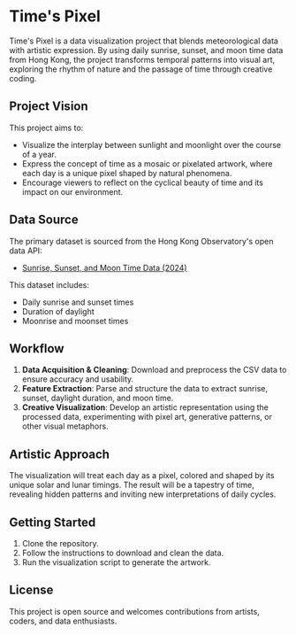 # Time's Pixel

Time's Pixel is a data visualization project that blends meteorological data with artistic expression. By using daily sunrise, sunset, and moon time data from Hong Kong, the project transforms temporal patterns into visual art, exploring the rhythm of nature and the passage of time through creative coding.

## Project Vision

This project aims to:
- Visualize the interplay between sunlight and moonlight over the course of a year.
- Express the concept of time as a mosaic or pixelated artwork, where each day is a unique pixel shaped by natural phenomena.
- Encourage viewers to reflect on the cyclical beauty of time and its impact on our environment.

## Data Source

The primary dataset is sourced from the Hong Kong Observatory's open data API:
- [Sunrise, Sunset, and Moon Time Data (2024)](https://data.weather.gov.hk/weatherAPI/opendata/opendata.php?dataType=SRS&year=2024&rformat=csv)

This dataset includes:
- Daily sunrise and sunset times
- Duration of daylight
- Moonrise and moonset times

## Workflow

1. **Data Acquisition & Cleaning**: Download and preprocess the CSV data to ensure accuracy and usability.
2. **Feature Extraction**: Parse and structure the data to extract sunrise, sunset, daylight duration, and moon time.
3. **Creative Visualization**: Develop an artistic representation using the processed data, experimenting with pixel art, generative patterns, or other visual metaphors.

## Artistic Approach

The visualization will treat each day as a pixel, colored and shaped by its unique solar and lunar timings. The result will be a tapestry of time, revealing hidden patterns and inviting new interpretations of daily cycles.

## Getting Started

1. Clone the repository.
2. Follow the instructions to download and clean the data.
3. Run the visualization script to generate the artwork.

## License

This project is open source and welcomes contributions from artists, coders, and data enthusiasts.
